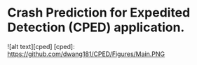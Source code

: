 # Crash Prediction for Expedited Detection (CPED) application.

![alt text][cped]
[cped]: https://github.com/dwang181/CPED/Figures/Main.PNG
